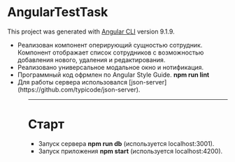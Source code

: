 # AngularTestTask

This project was generated with [Angular CLI](https://github.com/angular/angular-cli) version 9.1.9.

<ul>
  <li>Реализован компонент оперирующий сущностью сотрудник. Компонент отображает список сотрудников с возможностью добавления нового, удаления и редактирования.</li>
  <li>Реализовано универсальное модальное окно и нотификация.</li>
  <li>Программный код офрмлен по Angular Style Guide. <strong>npm run lint</strong></li>
  <li>Для работы сервера использовался [json-server](https://github.com/typicode/json-server).</li>
 <ul>
<hr>
   
<h1>Старт</h1>
<ul>
  <li>Запуск сервера <strong>npm run db</strong> (используется localhost:3001).</li>
  <li>Запуск приложения <strong>npm start</strong> (используется localhost:4200).</li>
</ul>

